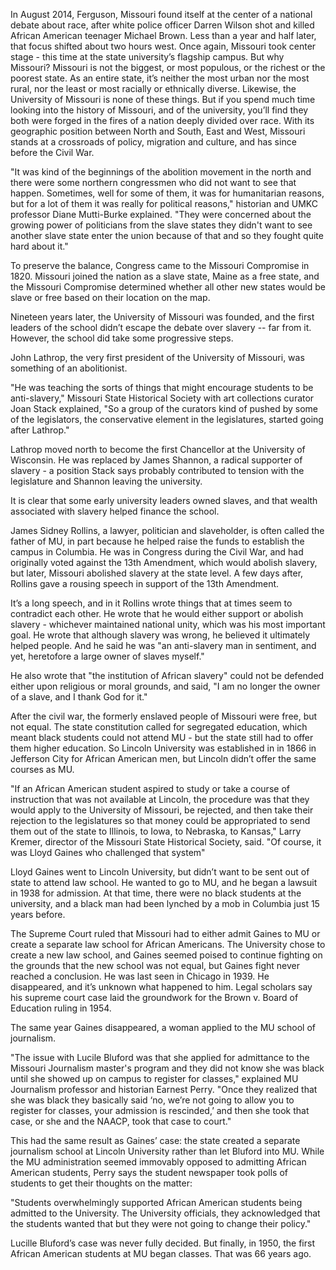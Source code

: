 In August 2014, Ferguson, Missouri found itself at the center of a national debate about race, after white police officer Darren Wilson shot and killed African American teenager Michael Brown.
Less than a year and half later, that focus shifted about two hours west. Once again, Missouri took center stage - this time at the state university’s flagship campus. 
But why Missouri? Missouri is not the biggest, or most populous, or the richest or the poorest state. As an entire state, it’s neither the most urban nor the most rural, nor the least or most racially or ethnically diverse. Likewise, the University of Missouri is none of these things. 
But if you spend much time looking into the history of Missouri, and of the university, you’ll find they both were forged in the fires of a nation deeply divided over race. With its geographic position between North and South, East and West, Missouri  stands at a crossroads of policy, migration and culture, and has since before the Civil War.

"It was kind of the beginnings of the abolition movement in the north and there were some northern congressmen who did not want to see that happen. Sometimes, well for some of them, it was for humanitarian reasons, but for a lot of them it was really for political reasons," historian and UMKC professor Diane Mutti-Burke explained. "They were concerned about the growing power of politicians from the slave states they didn't want to see another slave state enter the union because of that and so they fought quite hard about it."

To preserve the balance, Congress came to the Missouri Compromise in 1820. Missouri joined the nation as a slave state, Maine as a free state, and the Missouri Compromise determined whether all other new states would be slave or free based on their location on the map. 

Nineteen years later, the University of Missouri was founded, and the first leaders of the school didn’t escape the debate over slavery -- far from it. However, the school did take some progressive steps.
   
John Lathrop, the very first president of the University of Missouri, was something of an abolitionist. 

"He was teaching the sorts of things that might encourage students to be anti-slavery," Missouri State Historical Society with art collections curator Joan Stack explained, "So a group of the curators kind of pushed by some of the legislators, the conservative element in the legislatures, started going after Lathrop." 

Lathrop moved north to become the first Chancellor at the University of Wisconsin. He was replaced by James Shannon, a radical supporter of slavery - a position Stack says probably contributed to tension with the legislature and Shannon leaving the university.

It is clear that some early university leaders owned slaves, and that wealth associated with slavery helped finance the school.     

James Sidney Rollins, a lawyer, politician and slaveholder, is often called the father of MU, in part because he helped raise the funds to establish the campus in Columbia. He was in Congress during the Civil War, and had originally voted against the 13th Amendment, which would abolish slavery, but later, Missouri abolished slavery at the state level. A few days after, Rollins gave a rousing speech in support of the 13th Amendment.

It’s a long speech, and in it Rollins wrote things that at times seem to contradict each other. He wrote that he would either support or abolish slavery - whichever maintained national unity, which was his most important goal. He wrote that although slavery was wrong, he believed it ultimately helped people. And he said he was "an anti-slavery man in sentiment, and yet, heretofore a large owner of slaves myself."

He also wrote that "the institution of African slavery" could not be defended either upon religious or moral grounds, and said, "I am no longer the owner of a slave, and I thank God for it."

After the civil war, the formerly enslaved people of Missouri were free, but not equal. The state constitution called for segregated education, which meant black students could not attend MU - but the state still had to offer them higher education. So Lincoln University was established in in 1866 in Jefferson City for African American men, but Lincoln didn’t offer the same courses as MU. 

"If an African American student aspired to study or take a course of instruction that was not available at Lincoln, the procedure was that they would apply to the University of Missouri, be rejected, and then take their rejection to the legislatures so that money could be appropriated to send them out of the state to Illinois, to Iowa, to Nebraska, to Kansas," Larry Kremer, director of the Missouri State Historical Society, said. "Of course, it was Lloyd Gaines who challenged that system"

Lloyd Gaines went to Lincoln University, but didn’t want to be sent out of state to attend law school. He wanted to go to MU, and he began a lawsuit in 1938 for admission. At that time, there were no black students at the university, and a black man had been lynched by a mob in Columbia just 15 years before. 

The Supreme Court ruled that Missouri had to either admit Gaines to MU or create a separate law school for African Americans. The University chose to create a new law school, and Gaines seemed poised to continue fighting on the grounds that the new school was not equal, but Gaines fight never reached a conclusion. He was last seen in Chicago in 1939. He disappeared, and it’s unknown what happened to him. Legal scholars say his supreme court case laid the groundwork for the Brown v. Board of Education ruling in 1954. 

The same year Gaines disappeared, a woman applied to the MU school of journalism. 

"The issue with Lucile Bluford was that she applied for admittance to the Missouri Journalism master's program and they did not know she was black until she showed up on campus to register for classes," explained MU Journalism professor and historian Earnest Perry. "Once they realized that she was black they basically said ‘no, we’re not going to allow you to register for classes, your admission is rescinded,’ and then she took that case, or she and the NAACP, took that case to court."

This had the same result as Gaines’ case: the state created a separate journalism school at Lincoln University rather than let Bluford into MU. While the MU administration seemed immovably opposed to admitting African American students, Perry says the student newspaper took polls of students to get their thoughts on the matter:

"Students overwhelmingly supported African American students being admitted to the University. The University officials, they acknowledged that the students wanted that but they were not going to change their policy."

Lucille Bluford’s case was never fully decided. But finally, in 1950, the first African American students at MU began classes. That was 66 years ago.
